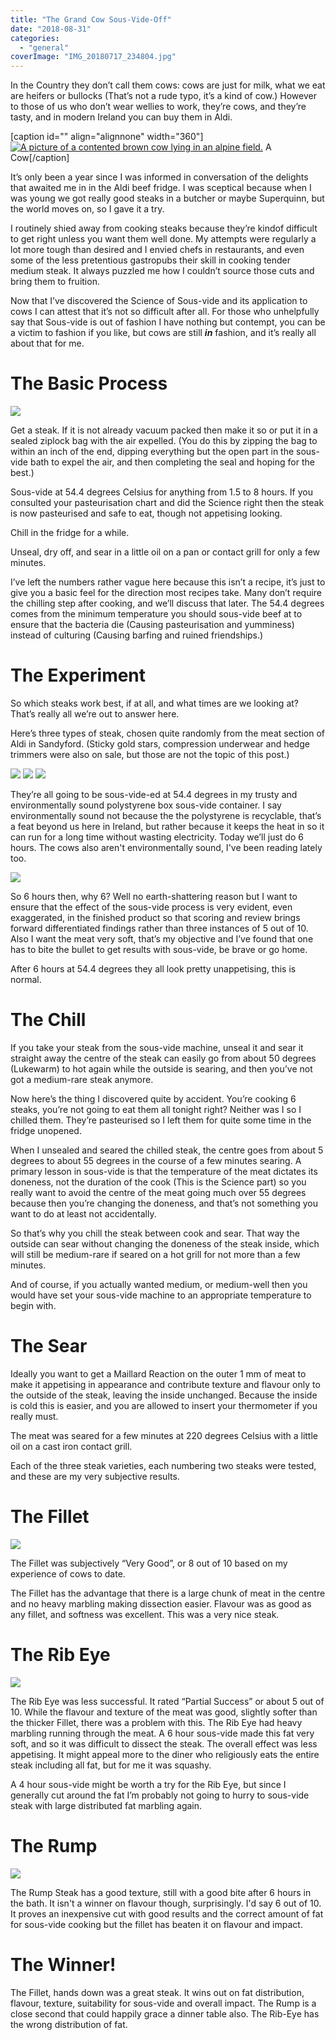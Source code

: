 ```yaml
---
title: "The Grand Cow Sous-Vide-Off"
date: "2018-08-31"
categories: 
  - "general"
coverImage: "IMG_20180717_234804.jpg"
---
```


In the Country they don’t call them cows: cows are just for milk, what we eat are heifers or bullocks (That’s not a rude typo, it’s a kind of cow.) However to those of us who don’t wear wellies to work, they’re cows, and they’re tasty, and in modern Ireland you can buy them in Aldi.

\[caption id="" align="alignnone" width="360"\][![A picture of a contented brown cow lying in an alpine field.](images/360px-CH_cow_2_cropped.jpg)](https://en.wikipedia.org/wiki/Cattle#/media/File:CH_cow_2_cropped.jpg) A Cow\[/caption\]

It’s only been a year since I was informed in conversation of the delights that awaited me in in the Aldi beef fridge. I was sceptical because when I was young we got really good steaks in a butcher or maybe Superquinn, but the world moves on, so I gave it a try.

I routinely shied away from cooking steaks because they’re kindof difficult to get right unless you want them well done. My attempts were regularly a lot more tough than desired and I envied chefs in restaurants, and even some of the less pretentious gastropubs their skill in cooking tender medium steak. It always puzzled me how I couldn’t source those cuts and bring them to fruition.

Now that I’ve discovered the Science of Sous-vide and its application to cows I can attest that it’s not so difficult after all. For those who unhelpfully say that Sous-vide is out of fashion I have nothing but contempt, you can be a victim to fashion if you like, but cows are still _**in**_ fashion, and it’s really all about that for me.

# The Basic Process

![](images/BkE2BvE5G-300x300.jpg)

Get a steak. If it is not already vacuum packed then make it so or put it in a sealed ziplock bag with the air expelled. (You do this by zipping the bag to within an inch of the end, dipping everything but the open part in the sous-vide bath to expel the air, and then completing the seal and hoping for the best.)

Sous-vide at 54.4 degrees Celsius for anything from 1.5 to 8 hours. If you consulted your pasteurisation chart and did the Science right then the steak is now pasteurised and safe to eat, though not appetising looking.

Chill in the fridge for a while.

Unseal, dry off, and sear in a little oil on a pan or contact grill for only a few minutes.

I’ve left the numbers rather vague here because this isn’t a recipe, it’s just to give you a basic feel for the direction most recipes take. Many don’t require the chilling step after cooking, and we’ll discuss that later. The 54.4 degrees comes from the minimum temperature you should sous-vide beef at to ensure that the bacteria die (Causing pasteurisation and yumminess) instead of culturing (Causing barfing and ruined friendships.)

# The Experiment

So which steaks work best, if at all, and what times are we looking at? That’s really all we’re out to answer here.

Here’s three types of steak, chosen quite randomly from the meat section of Aldi in Sandyford. (Sticky gold stars, compression underwear and hedge trimmers were also on sale, but those are not the topic of this post.)

  ![](images/rump-227x300.jpg) ![](images/ribeye-300x207.jpg) ![](images/fillet-300x204.png)

They’re all going to be sous-vide-ed at 54.4 degrees in my trusty and environmentally sound polystyrene box sous-vide container. I say environmentally sound not because the the polystyrene is recyclable, that’s a feat beyond us here in Ireland, but rather because it keeps the heat in so it can run for a long time without wasting electricity. Today we’ll just do 6 hours. The cows also aren't environmentally sound, I've been reading lately too.

![](images/svm-300x225.jpg)

So 6 hours then, why 6? Well no earth-shattering reason but I want to ensure that the effect of the sous-vide process is very evident, even exaggerated, in the finished product so that scoring and review brings forward differentiated findings rather than three instances of 5 out of 10. Also I want the meat very soft, that’s my objective and I’ve found that one has to bite the bullet to get results with sous-vide, be brave or go home.

After 6 hours at 54.4 degrees they all look pretty unappetising, this is normal.

# The Chill

If you take your steak from the sous-vide machine, unseal it and sear it straight away the centre of the steak can easily go from about 50 degrees (Lukewarm) to hot again while the outside is searing, and then you’ve not got a medium-rare steak anymore.

Now here’s the thing I discovered quite by accident. You’re cooking 6 steaks, you’re not going to eat them all tonight right? Neither was I so I chilled them. They’re pasteurised so I left them for quite some time in the fridge unopened.

When I unsealed and seared the chilled steak, the centre goes from about 5 degrees to about 55 degrees in the course of a few minutes searing. A primary lesson in sous-vide is that the temperature of the meat dictates its doneness, not the duration of the cook (This is the Science part) so you really want to avoid the centre of the meat going much over 55 degrees because then you’re changing the doneness, and that’s not something you want to do at least not accidentally.

So that’s why you chill the steak between cook and sear. That way the outside can sear without changing the doneness of the steak inside, which will still be medium-rare if seared on a hot grill for not more than a few minutes.

And of course, if you actually wanted medium, or medium-well then you would have set your sous-vide machine to an appropriate temperature to begin with.

# The Sear

Ideally you want to get a Maillard Reaction on the outer 1 mm of meat to make it appetising in appearance and contribute texture and flavour only to the outside of the steak, leaving the inside unchanged. Because the inside is cold this is easier, and you are allowed to insert your thermometer if you really must.

The meat was seared for a few minutes at 220 degrees Celsius with a little oil on a cast iron contact grill.

Each of the three steak varieties, each numbering two steaks were tested, and these are my very subjective results.

# The Fillet

![](images/fillet_cooked-300x245.jpg)

The Fillet was subjectively “Very Good”, or 8 out of 10 based on my experience of cows to date.

The Fillet has the advantage that there is a large chunk of meat in the centre and no heavy marbling making dissection easier. Flavour was as good as any fillet, and softness was excellent. This was a very nice steak.

# The Rib Eye

![](images/ribeyecooked-252x300.jpg)

The Rib Eye was less successful. It rated “Partial Success” or about 5 out of 10. While the flavour and texture of the meat was good, slightly softer than the thicker Fillet, there was a problem with this. The Rib Eye had heavy marbling running through the meat. A 6 hour sous-vide made this fat very soft, and so it was difficult to dissect the steak. The overall effect was less appetising. It might appeal more to the diner who religiously eats the entire steak including all fat, but for me it was squashy.

A 4 hour sous-vide might be worth a try for the Rib Eye, but since I generally cut around the fat I’m probably not going to hurry to sous-vide steak with large distributed fat marbling again.

# The Rump

![](images/rump_steak-300x180.jpg)

The Rump Steak has a good texture, still with a good bite after 6 hours in the bath. It isn't a winner on flavour though, surprisingly. I'd say 6 out of 10. It proves an inexpensive cut with good results and the correct amount of fat for sous-vide cooking but the fillet has beaten it on flavour and impact.

# The Winner!

The Fillet, hands down was a great steak. It wins out on fat distribution, flavour, texture, suitability for sous-vide and overall impact. The Rump is a close second that could happily grace a dinner table also. The Rib-Eye has the wrong distribution of fat.
